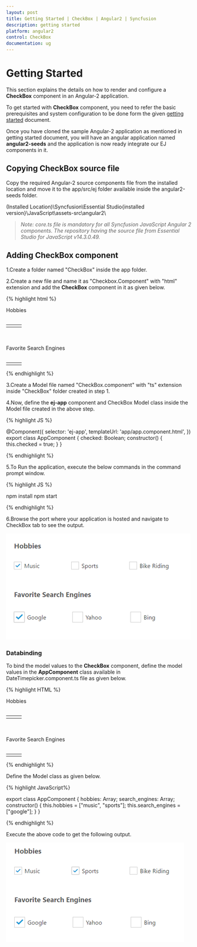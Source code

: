 ```yaml
---
layout: post
title: Getting Started | CheckBox | Angular2 | Syncfusion
description: getting started
platform: angular2
control: CheckBox
documentation: ug
---
```


# Getting Started

This section explains the details on how to render and configure a **CheckBox** component in an Angular-2 application.

To get started with **CheckBox** component, you need to refer the basic prerequisites and system configuration to be done form the given [getting started](https://help.syncfusion.com/angular2/overview) document.

Once you have cloned the sample Angular-2 application as mentioned in getting started document, you will have an angular application named **angular2-seeds** and the application is now ready integrate our EJ components in it. 

## Copying CheckBox source file

Copy the required Angular-2 source components file from the installed location and move it to the app/src/ej folder available inside the angular2-seeds folder.

(Installed Location)\Syncfusion\Essential Studio\{installed version}\JavaScript\assets-src\angular2\ 

> _Note:_ _core.ts file is mandatory for all Syncfusion JavaScript Angular 2 components. The repository having the source file from Essential Studio for JavaScript v14.3.0.49._

## Adding CheckBox component

1.Create a folder named "CheckBox" inside the app folder.

2.Create a new file and name it as "Checkbox.Component" with "html" extension and add the **CheckBox** component in it as given below. 

{% highlight html %}

<div>
     Hobbies <br /><br />
     <table>
        <tr>
            <td>
                <ej-checkbox id="Checkbox1" [{checked}]="checked" size="small" text="Music"></ej-checkbox>
            </td>
            <td>
                <ej-checkbox id="Checkbox2" size="small" text="Sports"></ej-checkbox>
            </td>
            <td>
                <ej-checkbox id="Checkbox3" size="small" text="Bike Riding"> </ej-checkbox>
            </td>
        </tr>
     </table><br /><br />
     Favorite Search Engines<br /><br />
     <table>
        <tr>
            <td>
                <ej-checkbox id="Checkbox4" size="medium" [{checked}]="checked" text="Google"></ej-checkbox>
            </td>
            <td>
                <ej-checkbox id="Checkbox5" size="medium" text="Yahoo"> </ej-checkbox>
            </td>
            <td>
                <ej-checkbox id="Checkbox6" size="medium" text="Bing"> </ej-checkbox>
            </td>
        </tr>
     </table>
</div>

{% endhighlight %} 

3.Create a Model file named "CheckBox.component" with "ts" extension inside "CheckBox" folder created in step 1.

4.Now, define the **ej-app** component and CheckBox Model class inside the Model file created in the above step.

{% highlight JS %}

@Component({
     selector: 'ej-app',
     templateUrl: 'app/app.component.html',
})
export class AppComponent {
     checked: Boolean;
     constructor() {
     this.checked = true;
     }
}

{% endhighlight %}

5.To Run the application, execute the below commands in the command prompt window. 

{% highlight JS %}

npm install
npm start 

{% endhighlight %}

6.Browse the port where your application is hosted and navigate to CheckBox tab to see the output. 

![](Getting-Started_images/default.png)

### Databinding

To bind the model values to the **CheckBox** component, define the model values in the **AppComponent** class available in DateTimepicker.component.ts file as given below.

{% highlight HTML %}

<div>
                Hobbies <br /><br />
                <table>
                    <tr>
                        <td>
                            <ej-checkbox id="Checkbox1" [{checked}]="hobbies" size="small" text="Music" name="music" value="music"></ej-checkbox>
                        </td>
                        <td>
                            <ej-checkbox id="Checkbox2" [{checked}]="hobbies" size="small" text="Sports" name="sports" value="sports"></ej-checkbox>
                        </td>
                        <td>
                            <ej-checkbox id="Checkbox3" [{checked}]="hobbies" size="small" text="Bike Riding" name="bike" value="bike"> </ej-checkbox>
                        </td>
                    </tr>
                </table><br /><br />
                Favorite Search Engines<br /><br />
                <table>
                    <tr>
                        <td>
                            <ej-checkbox id="Checkbox4" size="medium" [{checked}]="search_engines" text="Google" name="google" value="google"></ej-checkbox>
                        </td>
                        <td>
                            <ej-checkbox id="Checkbox5" size="medium" [{checked}]="search_engines" text="Yahoo" name="yahoo" value="yahoo"> </ej-checkbox>
                        </td>
                        <td>
                            <ej-checkbox id="Checkbox6" size="medium" [{checked}]="search_engines" text="Bing" name="bing" value="bing"> </ej-checkbox>
                        </td>
                    </tr>
                </table>
            </div>

{% endhighlight %}

Define the Model class as given below.

{% highlight JavaScript%}

export class AppComponent {
     hobbies: Array<string>;
     search_engines: Array<string>;
     constructor() {
        this.hobbies = ["music", "sports"];
        this.search_engines = ["google"];
    }
}
 

{% endhighlight %}

Execute the above code to get the following output.

![](Getting-Started_images/two-way.png)